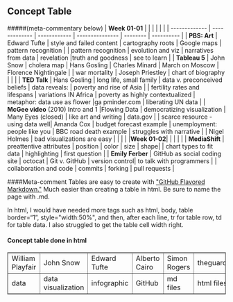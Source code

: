 ## Concept Table
#####(meta-commentary below) 
| **Week 01-01** | | |  |  | |
| ------------- | ------------- | ------------ | --------------- | -------- | ---------- |
| **PBS: Art** | Edward Tufte | style and failed content | cartography roots | Google maps | pattern recognition |
| pattern recognition | evolution and viz | narratives from data | revelation |truth and goodness | see to learn | 
| **Tableau 5** | John Snow | cholera map | Hans Gosling | Charles Minard | March on Moscow | Florence Nightingale |
| war mortality | Joseph Priestley | chart of biography | | |
| **TED Talk** | Hans Gosling | long life, small family | data v. preconceived beliefs | data reveals: | poverty and rise of Asia |
| fertility rates and lifespans | variations IN Africa | poverty as highly contextualized | metaphor: data use as flower |ga pminder.com | liberating UN data |
| **McGee video** (2010) Intro and 1 |Flowing Data | democratizing visualization | Many Eyes (closed) | like art and writing | data.gov |
| scarce resource - using data well| Amanda Cox | budget forecast example | unemployment: people like you | BBC road death example | struggles with narrative |
| Nigel Holmes | bad visualizations are easy | | | |
|**Week 01-02**| | | | |
| **MediaShift** | preattentive attributes | position | color | size | shape|
| chart types to fit data | highlighting | first question |
| **Emily Ferber** | GitHub as social coding site | octocat | Git v. GitHub | version control| to talk with programmers |
| collaboration and code | commits | forking | pull requests |

####Meta-comment
Tables are easy to create with ["GitHub Flavored Markdown."](https://help.github.com/articles/github-flavored-markdown/)
Much easier than creating a table in html. Be sure to name the page with .md. 

In html, I would have needed more tags such as html, body, table border=“1”, style="width:50%", and then, after each line, tr for table row, td for table data. I also struggled to get the table cell width right.

<html>
<body>

<h4>Concept table done in html</h4>

<table border=“1”>
  <tr>
    <td>William Playfair</td>
    <td>John Snow</td>		
    <td>Edward Tufte</td>
    <td>Alberto Cairo</td>
    <td>Simon Rogers</td>		
    <td>theguardian.com/data</td>
    <td>KnowMore</td>
  </tr>
  <tr>
  <td>data</td>
  <td>data visualization</td>
  <td>infographic</td>
  <td>GitHub</td>
  <td>md files</td>
  <td>html files</td>
  <td>pull request</td>
  </tr>
  </table>

</body>
</html>
